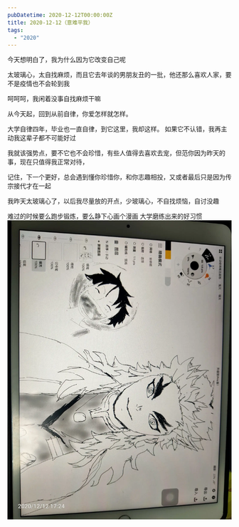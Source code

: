 ```yaml
---
pubDatetime: 2020-12-12T00:00:00Z
title: 2020-12-12（意难平我）
tags:
  - "2020"
---
```


今天想明白了，我为什么因为它改变自己呢

太玻璃心，太自找麻烦，而且它去年谈的男朋友丑的一批，他还那么喜欢人家，要不是疫情也不会轮到我

呵呵呵，我闲着没事自找麻烦干嘛

从今天起，回到从前自律，你爱怎样就怎样。

大学自律四年，毕业也一直自律，到它这里，我却这样。 如果它不认错，我再主动我这辈子都不可能好过

我就该强势点，要不它也不会珍惜，有些人值得去喜欢去宠，但范你因为昨天的事，现在只值得我正常对待，

记住，下一个更好，总会遇到懂你珍惜你，和你志趣相投，又或者最后只是因为传宗接代才在一起

我昨天太玻璃心了，以后我尽量放的开点，少玻璃心，不自找烦恼，自讨没趣

难过的时候要么跑步锻炼，要么静下心画个漫画
大学磨练出来的好习惯
![](../../img/6904315-451cc26d5b562c89.jpg)
